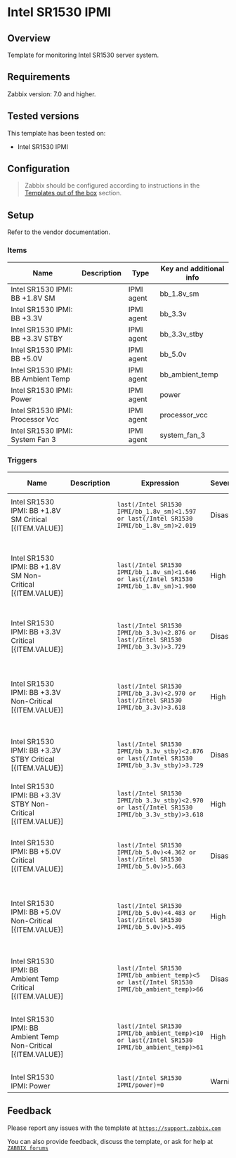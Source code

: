 
# Intel SR1530 IPMI

## Overview

Template for monitoring Intel SR1530 server system.

## Requirements

Zabbix version: 7.0 and higher.

## Tested versions

This template has been tested on:
- Intel SR1530 IPMI

## Configuration

> Zabbix should be configured according to instructions in the [Templates out of the box](https://www.zabbix.com/documentation/7.0/manual/config/templates_out_of_the_box) section.

## Setup

Refer to the vendor documentation.


### Items

|Name|Description|Type|Key and additional info|
|----|-----------|----|-----------------------|
|Intel SR1530 IPMI: BB +1.8V SM||IPMI agent|bb_1.8v_sm|
|Intel SR1530 IPMI: BB +3.3V||IPMI agent|bb_3.3v|
|Intel SR1530 IPMI: BB +3.3V STBY||IPMI agent|bb_3.3v_stby|
|Intel SR1530 IPMI: BB +5.0V||IPMI agent|bb_5.0v|
|Intel SR1530 IPMI: BB Ambient Temp||IPMI agent|bb_ambient_temp|
|Intel SR1530 IPMI: Power||IPMI agent|power|
|Intel SR1530 IPMI: Processor Vcc||IPMI agent|processor_vcc|
|Intel SR1530 IPMI: System Fan 3||IPMI agent|system_fan_3|

### Triggers

|Name|Description|Expression|Severity|Dependencies and additional info|
|----|-----------|----------|--------|--------------------------------|
|Intel SR1530 IPMI: BB +1.8V SM Critical [{ITEM.VALUE}]||`last(/Intel SR1530 IPMI/bb_1.8v_sm)<1.597 or last(/Intel SR1530 IPMI/bb_1.8v_sm)>2.019`|Disaster|**Depends on**:<br><ul><li>Intel SR1530 IPMI: Power</li></ul>|
|Intel SR1530 IPMI: BB +1.8V SM Non-Critical [{ITEM.VALUE}]||`last(/Intel SR1530 IPMI/bb_1.8v_sm)<1.646 or last(/Intel SR1530 IPMI/bb_1.8v_sm)>1.960`|High|**Depends on**:<br><ul><li>Intel SR1530 IPMI: BB +1.8V SM Critical [{ITEM.VALUE}]</li><li>Intel SR1530 IPMI: Power</li></ul>|
|Intel SR1530 IPMI: BB +3.3V Critical [{ITEM.VALUE}]||`last(/Intel SR1530 IPMI/bb_3.3v)<2.876 or last(/Intel SR1530 IPMI/bb_3.3v)>3.729`|Disaster|**Depends on**:<br><ul><li>Intel SR1530 IPMI: Power</li></ul>|
|Intel SR1530 IPMI: BB +3.3V Non-Critical [{ITEM.VALUE}]||`last(/Intel SR1530 IPMI/bb_3.3v)<2.970 or last(/Intel SR1530 IPMI/bb_3.3v)>3.618`|High|**Depends on**:<br><ul><li>Intel SR1530 IPMI: BB +3.3V Critical [{ITEM.VALUE}]</li><li>Intel SR1530 IPMI: Power</li></ul>|
|Intel SR1530 IPMI: BB +3.3V STBY Critical [{ITEM.VALUE}]||`last(/Intel SR1530 IPMI/bb_3.3v_stby)<2.876 or last(/Intel SR1530 IPMI/bb_3.3v_stby)>3.729`|Disaster||
|Intel SR1530 IPMI: BB +3.3V STBY Non-Critical [{ITEM.VALUE}]||`last(/Intel SR1530 IPMI/bb_3.3v_stby)<2.970 or last(/Intel SR1530 IPMI/bb_3.3v_stby)>3.618`|High|**Depends on**:<br><ul><li>Intel SR1530 IPMI: BB +3.3V STBY Critical [{ITEM.VALUE}]</li></ul>|
|Intel SR1530 IPMI: BB +5.0V Critical [{ITEM.VALUE}]||`last(/Intel SR1530 IPMI/bb_5.0v)<4.362 or last(/Intel SR1530 IPMI/bb_5.0v)>5.663`|Disaster|**Depends on**:<br><ul><li>Intel SR1530 IPMI: Power</li></ul>|
|Intel SR1530 IPMI: BB +5.0V Non-Critical [{ITEM.VALUE}]||`last(/Intel SR1530 IPMI/bb_5.0v)<4.483 or last(/Intel SR1530 IPMI/bb_5.0v)>5.495`|High|**Depends on**:<br><ul><li>Intel SR1530 IPMI: BB +5.0V Critical [{ITEM.VALUE}]</li><li>Intel SR1530 IPMI: Power</li></ul>|
|Intel SR1530 IPMI: BB Ambient Temp Critical [{ITEM.VALUE}]||`last(/Intel SR1530 IPMI/bb_ambient_temp)<5 or last(/Intel SR1530 IPMI/bb_ambient_temp)>66`|Disaster||
|Intel SR1530 IPMI: BB Ambient Temp Non-Critical [{ITEM.VALUE}]||`last(/Intel SR1530 IPMI/bb_ambient_temp)<10 or last(/Intel SR1530 IPMI/bb_ambient_temp)>61`|High|**Depends on**:<br><ul><li>Intel SR1530 IPMI: BB Ambient Temp Critical [{ITEM.VALUE}]</li></ul>|
|Intel SR1530 IPMI: Power||`last(/Intel SR1530 IPMI/power)=0`|Warning||

## Feedback

Please report any issues with the template at [`https://support.zabbix.com`](https://support.zabbix.com)

You can also provide feedback, discuss the template, or ask for help at [`ZABBIX forums`](https://www.zabbix.com/forum/zabbix-suggestions-and-feedback)

